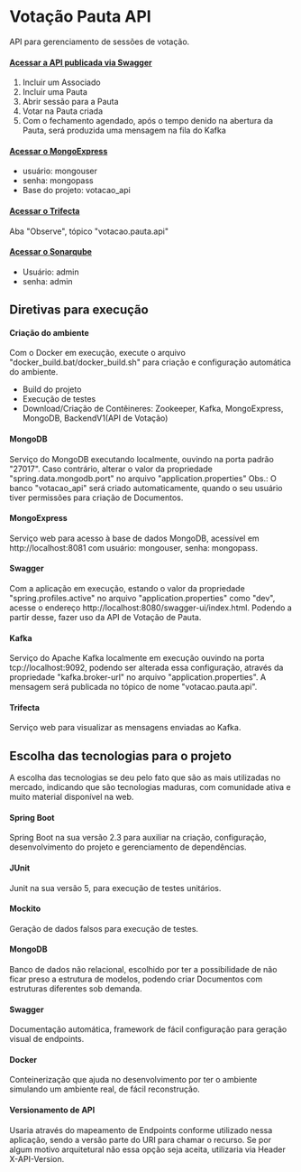 # Votação Pauta API
API para gerenciamento de sessões de votação.

#### [Acessar a API publicada via Swagger](http://ec2-18-230-70-182.sa-east-1.compute.amazonaws.com:8080/swagger-ui/index.html)
1. Incluir um Associado
2. Incluir uma Pauta
3. Abrir sessão para a Pauta
4. Votar na Pauta criada
5. Com o fechamento agendado, após o tempo denido na abertura da Pauta, será produzida uma mensagem na fila do Kafka

#### [Acessar o MongoExpress](http://ec2-18-230-70-182.sa-east-1.compute.amazonaws.com:8081)
- usuário: mongouser
- senha: mongopass
- Base do projeto: votacao_api

#### [Acessar o Trifecta](http://ec2-18-230-70-182.sa-east-1.compute.amazonaws.com:8888)
Aba "Observe", tópico "votacao.pauta.api"

#### [Acessar o Sonarqube](http://ec2-18-230-70-182.sa-east-1.compute.amazonaws.com:9000)
- Usuário: admin
- senha: admin

## Diretivas para execução

#### Criação do ambiente
Com o Docker em execução, execute o arquivo "docker_build.bat/docker_build.sh" para criação e configuração automática do ambiente.
- Build do projeto
- Execução de testes
- Download/Criação de Contêineres: Zookeeper, Kafka, MongoExpress, MongoDB, BackendV1(API de Votação)

#### MongoDB
Serviço do MongoDB executando localmente, ouvindo na porta padrão "27017".
Caso contrário, alterar o valor da propriedade "spring.data.mongodb.port" no arquivo "application.properties"
Obs.: O banco "votacao_api" será criado automaticamente, quando o seu usuário tiver permissões para criação de Documentos.

#### MongoExpress
Serviço web para acesso à base de dados MongoDB, acessível em http://localhost:8081 com usuário: mongouser, senha: mongopass.

#### Swagger
Com a aplicação em execução, estando o valor da propriedade "spring.profiles.active" no arquivo "application.properties" como "dev", acesse o endereço http://localhost:8080/swagger-ui/index.html. Podendo a partir desse, fazer uso da API de Votação de Pauta.

#### Kafka
Serviço do Apache Kafka localmente em execução ouvindo na porta tcp://localhost:9092, podendo ser alterada essa configuração, através da propriedade "kafka.broker-url" no arquivo "application.properties".
A mensagem será publicada no tópico de nome "votacao.pauta.api".

#### Trifecta
Serviço web para visualizar as mensagens enviadas ao Kafka.


## Escolha das tecnologias para o projeto
A escolha das tecnologias se deu pelo fato que são as mais utilizadas no mercado, indicando que são tecnologias maduras, com comunidade ativa e muito material disponível na web.

#### Spring Boot
Spring Boot na sua versão 2.3 para auxiliar na criação, configuração, desenvolvimento do projeto e gerenciamento de dependências.

#### JUnit
Junit na sua versão 5, para execução de testes unitários.

#### Mockito
Geração de dados falsos para execução de testes.

#### MongoDB
Banco de dados não relacional, escolhido por ter a possibilidade de não ficar preso a estrutura de modelos, podendo criar Documentos com estruturas diferentes sob demanda.

#### Swagger
Documentação automática, framework de fácil configuração para geração visual de endpoints.

#### Docker
Conteinerização que ajuda no desenvolvimento por ter o ambiente simulando um ambiente real, de fácil reconstrução.

#### Versionamento de API
Usaria através do mapeamento de Endpoints conforme utilizado nessa aplicação, sendo a versão parte do URI para chamar o recurso. Se por algum motivo arquitetural não essa opção seja aceita, utilizaria via Header X-API-Version.
